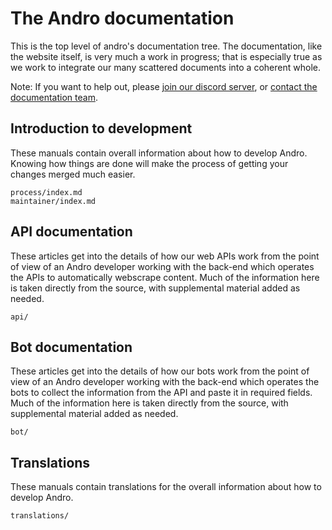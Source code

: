 <!-- SPDX-License-Identifier: MIT-only -->

# The Andro documentation

This is the top level of andro's documentation tree.
The documentation, like the website itself, is very much a work in progress;
that is especially true as we work to integrate our many scattered documents into a coherent whole.

Note: If you want to help out, please [join our discord server](https://discord.gg/4Z22w6tA),
or [contact the documentation team](mailto:andro.documentation@gmail.com).

## Introduction to development

These manuals contain overall information about how to develop Andro.
Knowing how things are done will make the process of getting your changes merged much easier.

```
process/index.md
maintainer/index.md
```

## API documentation

These articles get into the details of how our web APIs work
from the point of view of an Andro developer working with the back-end
which operates the APIs to automatically webscrape content.
Much of the information here is taken directly from the source,
with supplemental material added as needed.

```
api/
```

## Bot documentation

These articles get into the details of how our bots work
from the point of view of an Andro developer working with the back-end
which operates the bots to collect the information
from the API and paste it in required fields.
Much of the information here is taken directly from the source,
with supplemental material added as needed.

```   
bot/
```


## Translations

These manuals contain translations for the overall information about how to develop Andro.

```
translations/
```